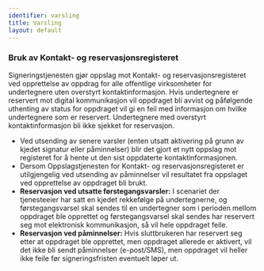 ```yaml
---
identifier: varsling
title: Varsling
layout: default
---
```


### Bruk av Kontakt- og reservasjonsregisteret

Signeringstjenesten gjør oppslag mot Kontakt- og reservasjonsregisteret ved opprettelse av oppdrag for alle offentlige virksomheter for undertegnere uten overstyrt kontaktinformasjon. Hvis undertegnere er reservert mot digital kommunikasjon vil oppdraget bli avvist og påfølgende uthenting av status for oppdraget vil gi en feil med informasjon om hvilke undertegnere som er reservert. Undertegnere med overstyrt kontaktinformasjon bli ikke sjekket for reservasjon.

* Ved utsending av senere varsler (enten utsatt aktivering på grunn av kjedet signatur eller påminnelser) blir det gjort et nytt oppslag mot registeret for å hente ut den sist oppdaterte kontaktinformasjonen.
* Dersom Oppslagstjenesten for Kontakt- og reservasjonsregisteret er utilgjengelig ved utsending av påminnelser vil resultatet fra oppslaget ved opprettelse av oppdraget bli brukt. 
* **Reservasjon ved utsatte førstegangsvarsler:** I scenariet der tjenesteeier har satt en kjedet rekkefølge på undertegnerne, og førstegangsvarsel skal sendes til en undertegner som i perioden mellom oppdraget ble opprettet og førstegangsvarsel skal sendes har reservert seg mot elektronisk kommunikasjon, så vil hele oppdraget feile.
* **Reservasjon ved påminnelser:** Hvis sluttbrukeren har reservert seg etter at oppdraget ble opprettet, men oppdraget allerede er aktivert, vil det ikke bli sendt påminnelser (e-post/SMS), men oppdraget vil heller ikke feile før signeringsfristen eventuelt løper ut.
